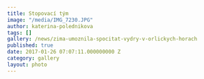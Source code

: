 ```yaml
---
title: Stopovací tým
image: "/media/IMG_7230.JPG"
author: katerina-polednikova
tags: []
gallery: /news/zima-umoznila-spocitat-vydry-v-orlickych-horach
published: true
date: 2017-01-26 07:07:11.000000000 Z
category: gallery
layout: photo
---
```

